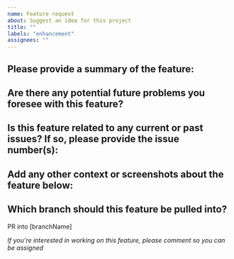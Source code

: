 ```yaml
---
name: Feature request
about: Suggest an idea for this project
title: ""
labels: "enhancement"
assignees: ""
---
```


## Please provide a summary of the feature:

## Are there any potential future problems you foresee with this feature?

## Is this feature related to any current or past issues? If so, please provide the issue number(s):

## Add any other context or screenshots about the feature below:

## Which branch should this feature be pulled into?

PR into [branchName]

_If you're interested in working on this feature, please comment so you can be assigned_
